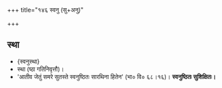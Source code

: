 +++
title="१४६ स्वनु (सु+अनु)"

+++

## स्था
- {स्वनुस्था}
- स्था (ष्ठा गतिनिवृत्तौ)।
- 'आतीव जेतुं समरे सुतस्ते स्वनुष्ठितः सारथिना हितेन' (भा० वि० ६८।१६)। **स्वनुष्ठितः सुशिक्षितः।**
